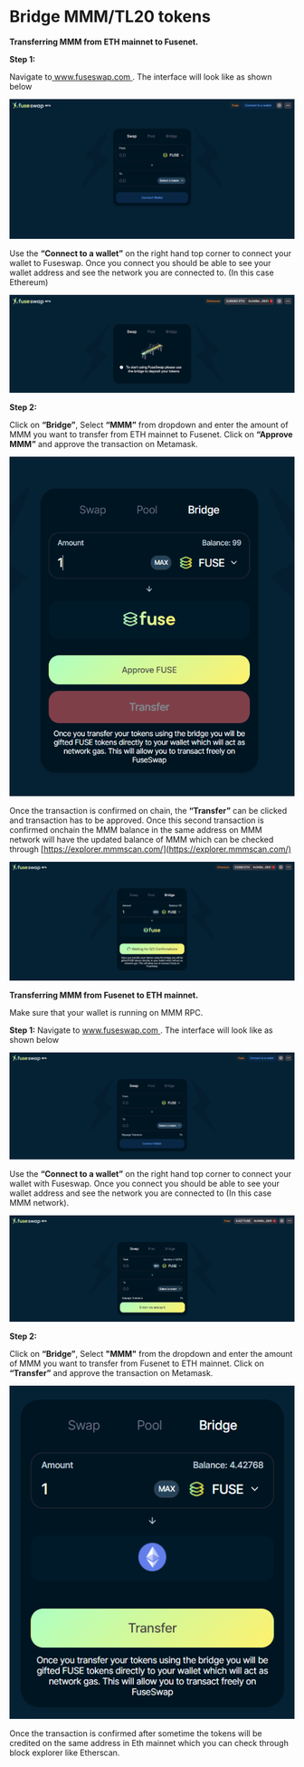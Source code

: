 # Bridge MMM/TL20 tokens

**Transferring MMM from ETH mainnet to Fusenet.**

**Step 1:**

Navigate to[ www.fuseswap.com ](https://fuseswap.com/). The interface will look like as shown below

![](../.gitbook/assets/0%20%286%29.png)

Use the **“Connect to a wallet”** on the right hand top corner to connect your wallet to Fuseswap. Once you connect you should be able to see your wallet address and see the network you are connected to. \(In this case Ethereum\)

![](../.gitbook/assets/1%20%289%29.png)

**Step 2:**

Click on **“Bridge”**, Select **“MMM”** from dropdown and enter the amount of MMM you want to transfer from ETH mainnet to Fusenet. Click on **“Approve MMM”** and approve the transaction on Metamask.

![](../.gitbook/assets/2%20%289%29.png)

Once the transaction is confirmed on chain, the **“Transfer”** can be clicked and transaction has to be approved. Once this second transaction is confirmed onchain the MMM balance in the same address on MMM network will have the updated balance of MMM which can be checked through [https://explorer.mmmscan.com/](https://explorer.mmmscan.com/) 

![](../.gitbook/assets/3%20%288%29.png)

**Transferring MMM from Fusenet to ETH mainnet.**

Make sure that your wallet is running on MMM RPC.

**Step 1:** Navigate to [www.fuseswap.com ](https://fuseswap.com/). The interface will look like as shown below

![](../.gitbook/assets/4%20%289%29.png)

Use the **“Connect to a wallet”** on the right hand top corner to connect your wallet with Fuseswap. Once you connect you should be able to see your wallet address and see the network you are connected to \(In this case MMM network\).

![](../.gitbook/assets/5%20%286%29.png)

**Step 2:**

Click on **“Bridge”**, Select **"MMM"** from the dropdown and enter the amount of MMM you want to transfer from Fusenet to ETH mainnet. Click on **“Transfer”** and approve the transaction on Metamask.

![](../.gitbook/assets/6%20%287%29.png)

Once the transaction is confirmed after sometime the tokens will be credited on the same address in Eth mainnet which you can check through block explorer like Etherscan.


